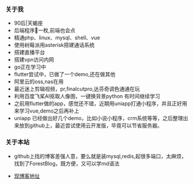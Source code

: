 ### 关于我  
- 90后|天蝎座
- 后端程序🐶一枚,前端也会点
- 精通php、linux、mysql、shell、vue
- 使用树莓派用asterisk搭建通话系统
- 搭建直播平台
- 搭建vpn访问内网
- go正在学习中 
- flutter尝试中，已做了一个demo,还在做其他
- 阿里云的oss,nas在用
- 最近迷上剪辑视频，pr,finalcutpro,达芬奇调色通通在玩
- 利用百度飞桨AI抠取人像图，一键换背景python 有时间继续学习  
- 之前用flutter做的app，感觉还不错，近期用uniapp打通小程序，并且正好用来学习vue,demo之后再补上
- uniapp 已经做出好几个demo，比如小说小程序，crm系统等等，之后整理出来放到github上，最近尝试使用云开发版，毕竟可以节省服务器。  

### 关于本站
- github上找的博客差强人意，要么就是装mysql,redis,起很多端口，太麻烦，找到了ForestBlog，既方便，又可以学md语法

- [现博客地址](https://hexo.hexiefamily.xin/)
